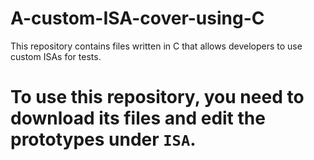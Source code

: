 # A-custom-ISA-cover-using-C
This repository contains files written in C that allows developers to use custom ISAs for tests.

# To use this repository, you need to download its files and edit the prototypes under `ISA`.
